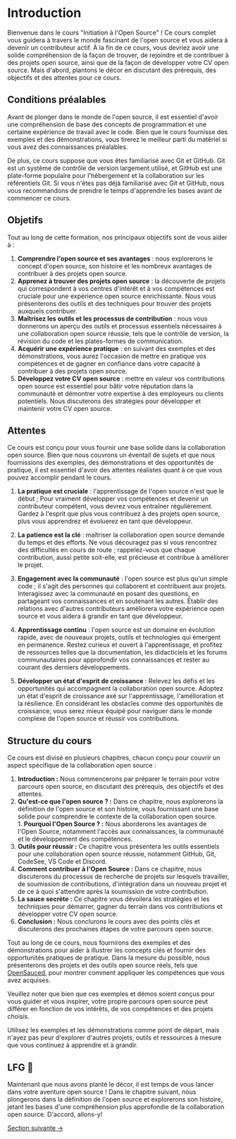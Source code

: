 # Introduction
Bienvenue dans le cours "Initiation à l'Open Source" ! Ce cours complet vous guidera à travers le monde fascinant de l'open source et vous aidera à devenir un contributeur actif. À la fin de ce cours, vous devriez avoir une solide compréhension de la façon de trouver, de rejoindre et de contribuer à des projets open source, ainsi que de la façon de développer votre CV open source. Mais d'abord, plantons le décor en discutant des prérequis, des objectifs et des attentes pour ce cours.

## Conditions préalables

Avant de plonger dans le monde de l'open source, il est essentiel d'avoir une compréhension de base des concepts de programmation et une certaine expérience de travail avec le code. Bien que le cours fournisse des exemples et des démonstrations, vous tirerez le meilleur parti du matériel si vous avez des connaissances préalables.

De plus, ce cours suppose que vous êtes familiarisé avec Git et GitHub. Git est un système de contrôle de version largement utilisé, et GitHub est une plate-forme populaire pour l'hébergement et la collaboration sur les référentiels Git. Si vous n'êtes pas déjà familiarisé avec Git et GitHub, nous vous recommandons de prendre le temps d'apprendre les bases avant de commencer ce cours.

## Objetifs 
Tout au long de cette formation, nos principaux objectifs sont de vous aider à :

1. **Comprendre l'open source et ses avantages** : nous explorerons le concept d'open source, son histoire et les nombreux avantages de contribuer à des projets open source.
2. **Apprenez à trouver des projets open source** : la découverte de projets qui correspondent à vos centres d'intérêt et à vos compétences est cruciale pour une expérience open source enrichissante. Nous vous présenterons des outils et des techniques pour trouver des projets auxquels contribuer.
3. **Maîtrisez les outils et les processus de contribution** : nous vous donnerons un aperçu des outils et processus essentiels nécessaires à une collaboration open source réussie, tels que le contrôle de version, la révision du code et les plates-formes de communication.
4. **Acquérir une expérience pratique** : en suivant des exemples et des démonstrations, vous aurez l'occasion de mettre en pratique vos compétences et de gagner en confiance dans votre capacité à contribuer à des projets open source.
5. **Développez votre CV open source** : mettre en valeur vos contributions open source est essentiel pour bâtir votre réputation dans la communauté et démontrer votre expertise à des employeurs ou clients potentiels. Nous discuterons des stratégies pour développer et maintenir votre CV open source.
## Attentes

Ce cours est conçu pour vous fournir une base solide dans la collaboration open source. Bien que nous couvrons un éventail de sujets et que nous fournissions des exemples, des démonstrations et des opportunités de pratique, il est essentiel d'avoir des attentes réalistes quant à ce que vous pouvez accomplir pendant le cours.

1. **La pratique est cruciale** : l'apprentissage de l'open source n'est que le début ; Pour vraiment développer vos compétences et devenir un contributeur compétent, vous devrez vous entraîner régulièrement. Gardez à l'esprit que plus vous contribuez à des projets open source, plus vous apprendrez et évoluerez en tant que développeur.

2. **La patience est la clé** : maîtriser la collaboration open source demande du temps et des efforts. Ne vous découragez pas si vous rencontrez des difficultés en cours de route ; rappelez-vous que chaque contribution, aussi petite soit-elle, est précieuse et contribue à améliorer le projet.

3. **Engagement avec la communauté** : l'open source est plus qu'un simple code ; il s'agit des personnes qui collaborent et contribuent aux projets. Interagissez avec la communauté en posant des questions, en partageant vos connaissances et en soutenant les autres. Établir des relations avec d'autres contributeurs améliorera votre expérience open source et vous aidera à grandir en tant que développeur.

4. **Apprentissage continu** : l'open source est un domaine en évolution rapide, avec de nouveaux projets, outils et technologies qui émergent en permanence. Restez curieux et ouvert à l'apprentissage, et profitez de ressources telles que la documentation, les didacticiels et les forums communautaires pour approfondir vos connaissances et rester au courant des derniers développements.

5. **Développer un état d'esprit de croissance** : Relevez les défis et les opportunités qui accompagnent la collaboration open source. Adoptez un état d'esprit de croissance axé sur l'apprentissage, l'amélioration et la résilience. En considérant les obstacles comme des opportunités de croissance, vous serez mieux équipé pour naviguer dans le monde complexe de l'open source et réussir vos contributions.
## Structure du cours

Ce cours est divisé en plusieurs chapitres, chacun conçu pour couvrir un aspect spécifique de la collaboration open source :

1. **Introduction :** Nous commencerons par préparer le terrain pour votre parcours open source, en discutant des prérequis, des objectifs et des attentes.
1. **Qu'est-ce que l'open source ? :** Dans ce chapitre, nous explorerons la définition de l'open source et son histoire, vous fournissant une base solide pour comprendre le contexte de la collaboration open source.
1. **Pourquoi l'Open Source ? :** Nous aborderons les avantages de l'Open Source, notamment l'accès aux connaissances, la communauté et le développement des compétences.
1. **Outils pour réussir :** Ce chapitre vous présentera les outils essentiels pour une collaboration open source réussie, notamment GitHub, Git, CodeSee, VS Code et Discord.
1. **Comment contribuer à l'Open Source :** Dans ce chapitre, nous discuterons du processus de recherche de projets sur lesquels travailler, de soumission de contributions, d'intégration dans un nouveau projet et de ce à quoi s'attendre après la soumission de votre contribution.
1. **La sauce secrète :** Ce chapitre vous dévoilera les stratégies et les techniques pour démarrer, gagner du terrain dans vos contributions et développer votre CV open source.
1. **Conclusion :** Nous conclurons le cours avec des points clés et discuterons des prochaines étapes de votre parcours open source.

Tout au long de ce cours, nous fournirons des exemples et des démonstrations pour aider à illustrer les concepts clés et fournir des opportunités pratiques de pratique. Dans la mesure du possible, nous présenterons des projets et des outils open source réels, tels que [OpenSauced](https://opensauced.pizza/), pour montrer comment appliquer les compétences que vous avez acquises.

Veuillez noter que bien que ces exemples et démos soient conçus pour vous guider et vous inspirer, votre propre parcours open source peut différer en fonction de vos intérêts, de vos compétences et des projets choisis.

Utilisez les exemples et les démonstrations comme point de départ, mais n'ayez pas peur d'explorer d'autres projets, outils et ressources à mesure que vous continuez à apprendre et à grandir.

## LFG 🚀

Maintenant que nous avons planté le décor, il est temps de vous lancer dans votre aventure open source ! Dans le chapitre suivant, nous plongerons dans la définition de l'open source et explorerons son histoire, jetant les bases d'une compréhension plus approfondie de la collaboration open source. D'accord, allons-y!

[Section suivante ->](02-qu-est-ce-que-l-open-source.md)
